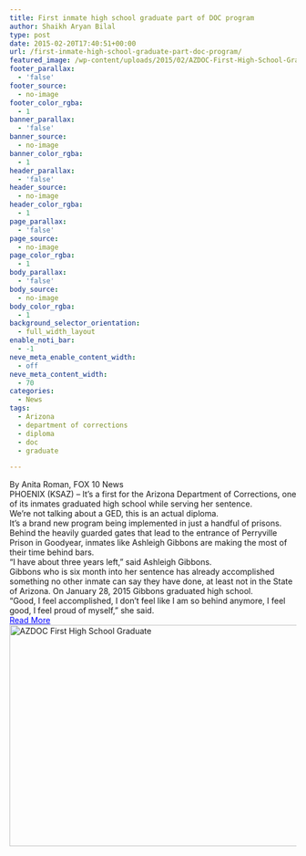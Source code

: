 ```yaml
---
title: First inmate high school graduate part of DOC program
author: Shaikh Aryan Bilal
type: post
date: 2015-02-20T17:40:51+00:00
url: /first-inmate-high-school-graduate-part-doc-program/
featured_image: /wp-content/uploads/2015/02/AZDOC-First-High-School-Graduate-Image.png
footer_parallax:
  - 'false'
footer_source:
  - no-image
footer_color_rgba:
  - 1
banner_parallax:
  - 'false'
banner_source:
  - no-image
banner_color_rgba:
  - 1
header_parallax:
  - 'false'
header_source:
  - no-image
header_color_rgba:
  - 1
page_parallax:
  - 'false'
page_source:
  - no-image
page_color_rgba:
  - 1
body_parallax:
  - 'false'
body_source:
  - no-image
body_color_rgba:
  - 1
background_selector_orientation:
  - full_width_layout
enable_noti_bar:
  - -1
neve_meta_enable_content_width:
  - off
neve_meta_content_width:
  - 70
categories:
  - News
tags:
  - Arizona
  - department of corrections
  - diploma
  - doc
  - graduate

---
```

<span class="author">By Anita Roman, FOX 10 News</span>  
PHOENIX (KSAZ) &#8211; It&#8217;s a first for the Arizona Department of Corrections, one of its inmates graduated high school while serving her sentence.  
We&#8217;re not talking about a GED, this is an actual diploma.  
It&#8217;s a brand new program being implemented in just a handful of prisons.  
Behind the heavily guarded gates that lead to the entrance of Perryville Prison in Goodyear, inmates like Ashleigh Gibbons are making the most of their time behind bars.  
&#8220;I have about three years left,&#8221; said Ashleigh Gibbons.  
Gibbons who is six month into her sentence has already accomplished something no other inmate can say they have done, at least not in the State of Arizona. On January 28, 2015 Gibbons graduated high school.  
&#8220;Good, I feel accomplished, I don&#8217;t feel like I am so behind anymore, I feel good, I feel proud of myself,&#8221; she said.  
<span style="color: #0000ff;"><a style="color: #0000ff;" title="AZDOC First high school graduate" href="http://www.fox10phoenix.com/story/28152941/2015/02/19/first-inmate-high-school-graduate-part-of-new-doc-program" target="_blank" rel="noopener">Read More</a></span><a title="AZDOC First high school graduate" href="http://www.fox10phoenix.com/story/28152941/2015/02/19/first-inmate-high-school-graduate-part-of-new-doc-program" target="_blank" rel="noopener"><img loading="lazy" class="aligncenter size-full wp-image-8087" src="http://backbonecommunications.com/wp-content/uploads/2015/02/AZDOC-First-High-School-Graduate.png" alt="AZDOC First High School Graduate" width="632" height="388" /></a>